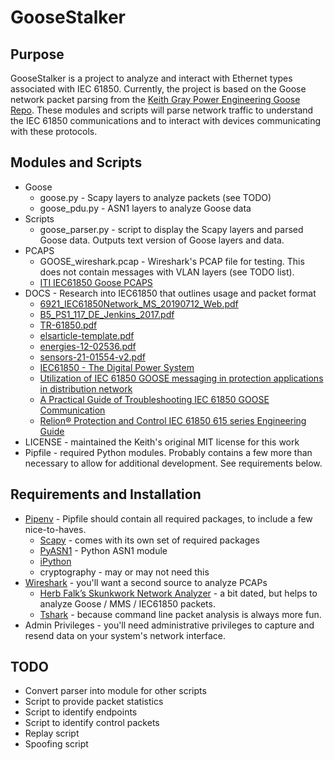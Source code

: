 # GooseStalker

## Purpose

GooseStalker is a project to analyze and interact with Ethernet types associated with IEC 61850. Currently, the project is based on the Goose network packet parsing from the [Keith Gray Power Engineering Goose Repo](https://github.com/keith-gray-powereng/goose). These modules and scripts will parse network traffic to understand the IEC 61850 communications and to interact with devices communicating with these protocols.

## Modules and Scripts

* Goose
  * goose.py - Scapy layers to analyze packets (see TODO)
  * goose_pdu.py - ASN1 layers to analyze Goose data
* Scripts
  * goose_parser.py - script to display the Scapy layers and parsed Goose data. Outputs text version of Goose layers and data.
* PCAPS  
  * GOOSE_wireshark.pcap - Wireshark's PCAP file for testing. This does not contain messages with VLAN layers (see TODO list).
  * [ITI IEC61850 Goose PCAPS](https://github.com/ITI/ICS-Security-Tools/tree/master/pcaps/IEC61850)
* DOCS - Research into IEC61850 that outlines usage and packet format
  * [6921_IEC61850Network_MS_20190712_Web.pdf](https://cms-cdn.selinc.com/assets/Literature/Publications/Technical%20Papers/6921_IEC61850Network_MS_20190712_Web.pdf?v=20190821-201111)
  * [B5_PS1_117_DE_Jenkins_2017.pdf](https://www.researchgate.net/publication/339303436_How_to_hack_an_IEC_61850_system_or_protect_one)
  * [TR-61850.pdf](https://www.fit.vut.cz/research/publication/11832/.en)
  * [elsarticle-template.pdf](https://www.researchgate.net/publication/312327440_Interpreting_and_implementing_IEC_61850-90-5_Routed-Sampled_Value_and_Routed-GOOSE_protocols_for_IEEE_C371182_compliant_wide-area_synchrophasor_data_transfer)
  * [energies-12-02536.pdf](https://www.mdpi.com/1996-1073/12/13/2536/pdf-vor)
  * [sensors-21-01554-v2.pdf](https://www.mdpi.com/1424-8220/21/4/1554/pdf)
  * [IEC61850 - The Digital Power System](https://www.cscos.com/wp-content/uploads/2019/01/Digital-Substations_Thompson.pdf)
  * [Utilization of IEC 61850 GOOSE messaging in protection applications in distribution network](https://library.e.abb.com/public/dc853877595c4086ae649ca29924c0ec/Paper_GOOSE%20Utilisation%20in%20Protection.pdf)
  * [A Practical Guide of Troubleshooting IEC 61850 GOOSE Communication](http://prorelay.tamu.edu/wp-content/uploads/sites/3/2017/04/A-Pratical-Guide-of-Troubleshooting-IEC-61850-GOOSE-communicaiton-Wei-Huang.pdf)
  * [Relion® Protection and Control IEC 61850 615 series Engineering Guide](https://library.e.abb.com/public/3d6fbd4567e4bda6c1257b130056a8aa/IEC_61850_Engineering_Guide_756475_ENd.pdf)
* LICENSE - maintained the Keith's original MIT license for this work
* Pipfile - required Python modules. Probably contains a few more than necessary to allow for additional development. See requirements below.

## Requirements and Installation

* [Pipenv](https://docs.pipenv.org/) - Pipfile should contain all required packages, to include a few nice-to-haves.
  * [Scapy](https://github.com/secdev/scapy) - comes with its own set of required packages
  * [PyASN1](https://pypi.org/project/pyasn1/) - Python ASN1 module
  * [iPython](https://ipython.org/)
  * cryptography - may or may not need this
* [Wireshark](https://www.wireshark.org/) - you'll want a second source to analyze PCAPs
  * [Herb Falk’s Skunkwork Network Analyzer](http://www.otb-consultingservices.com/home/shop/skunkworks-network-analyzer/) - a bit dated, but helps to analyze Goose / MMS / IEC61850 packets.
  * [Tshark](https://www.wireshark.org/docs/man-pages/tshark.html) - because command line packet analysis is always more fun.
* Admin Privileges - you'll need administrative privileges to capture and resend data on your system's network interface. 

## TODO

* Convert parser into module for other scripts
* Script to provide packet statistics
* Script to identify endpoints
* Script to identify control packets
* Replay script
* Spoofing script
